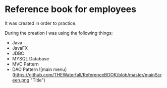 # Reference book for employees
It was created in order to practice. 

During the creation I was using the following things: 
* Java 
* JavaFX
* JDBC
* MYSQL Database
* MVC Pattern
* DAO Pattern
![main menu] (https://github.com/THEWaterfall/ReferenceBOOK/blob/master/mainScreen.png "Title")
